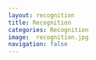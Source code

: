 ```yaml
---
layout: recognition
title: Recognition
categories: Recognition
image:  recognition.jpg
navigation: false
---
```

